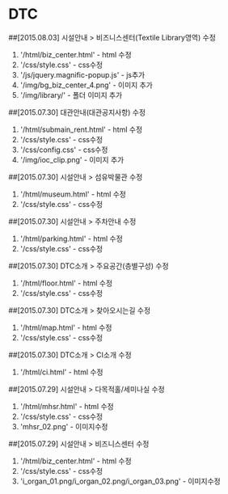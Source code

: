 # DTC

##[2015.08.03] 시설안내 > 비즈니스센터(Textile Library영역) 수정
1. '/html/biz_center.html' - html 수정
2. '/css/style.css' - css수정
3. '/js/jquery.magnific-popup.js' - js추가
4. '/img/bg_biz_center_4.png' - 이미지 추가
5. '/img/library/' - 폴더 이미지 추가

##[2015.07.30] 대관안내(대관공지사항) 수정
1. '/html/submain_rent.html' - html 수정
2. '/css/style.css' - css수정
3. '/css/config.css' - css수정
4. '/img/ioc_clip.png' - 이미지 추가

##[2015.07.30] 시설안내 > 섬유박물관 수정
1. '/html/museum.html' - html 수정
2. '/css/style.css' - css수정

##[2015.07.30] 시설안내 > 주차안내 수정
1. '/html/parking.html' - html 수정
2. '/css/style.css' - css수정

##[2015.07.30] DTC소개 > 주요공간(층별구성) 수정
1. '/html/floor.html' - html 수정
2. '/css/style.css' - css수정

##[2015.07.30] DTC소개 > 찾아오시는길 수정
1. '/html/map.html' - html 수정
2. '/css/style.css' - css수정

##[2015.07.30] DTC소개 > CI소개 수정
1. '/html/ci.html' - html 수정

##[2015.07.29] 시설안내 > 다목적홀/세미나실 수정
1. '/html/mhsr.html' - html 수정
2. '/css/style.css' - css수정
3. 'mhsr_02.png' - 이미지수정

##[2015.07.29] 시설안내 > 비즈니스센터 수정
1. '/html/biz_center.html' - html 수정
2. '/css/style.css' - css수정
3. 'i_organ_01.png/i_organ_02.png/i_organ_03.png' - 이미지수정
